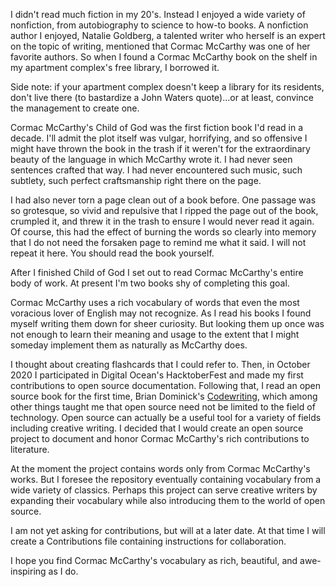 I didn't read much fiction in my 20's. Instead I enjoyed a wide variety of nonfiction, from autobiography to science to how-to books. A nonfiction author I enjoyed, Natalie Goldberg, a talented writer who herself is an expert on the topic of writing, mentioned that Cormac McCarthy was one of her favorite authors. So when I found a Cormac McCarthy book on the shelf in my apartment complex's free library, I borrowed it.

Side note: if your apartment complex doesn't keep a library for its residents, don't live there (to bastardize a John Waters quote)...or at least, convince the management to create one.

Cormac McCarthy's Child of God was the first fiction book I'd read in a decade. I'll admit the plot itself was vulgar, horrifying, and so offensive I might have thrown the book in the trash if it weren't for the extraordinary beauty of the language in which McCarthy wrote it. I had never seen sentences crafted that way. I had never encountered such music, such subtlety, such perfect craftsmanship right there on the page.

I had also never torn a page clean out of a book before. One passage was so grotesque, so vivid and repulsive that I ripped the page out of the book, crumpled it, and threw it in the trash to ensure I would never read it again. Of course, this had the effect of burning the words so clearly into memory that I do not need the forsaken page to remind me what it said. I will not repeat it here. You should read the book yourself.

After I finished Child of God I set out to read Cormac McCarthy's entire body of work. At present I'm two books shy of completing this goal. 

Cormac McCarthy uses a rich vocabulary of words that even the most voracious lover of English may not recognize. As I read his books I found myself writing them down for sheer curiosity. But looking them up once was not enough to learn their meaning and usage to the extent that I might someday implement them as naturally as McCarthy does.

I thought about creating flashcards that I could refer to. Then, in October 2020 I participated in Digital Ocean's HacktoberFest and made my first contributions to open source documentation. Following that, I read an open source book for the first time, Brian Dominick's [Codewriting](https://github.com/briandominick/codewriting), which among other things taught me that open source need not be limited to the field of technology. Open source can actually be a useful tool for a variety of fields including creative writing. I decided that I would create an open source project to document and honor Cormac McCarthy's rich contributions to literature.

At the moment the project contains words only from Cormac McCarthy's works. But I foresee the repository eventually containing vocabulary from a wide variety of classics. Perhaps this project can serve creative writers by expanding their vocabulary while also introducing them to the world of open source.

I am not yet asking for contributions, but will at a later date. At that time I will create a Contributions file containing instructions for collaboration.

I hope you find Cormac McCarthy's vocabulary as rich, beautiful, and awe-inspiring as I do.




